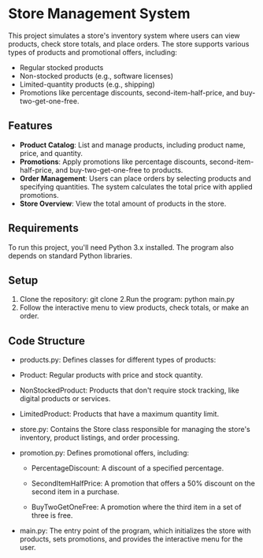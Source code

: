 # Store Management System

This project simulates a store's inventory system where users can view products, check store totals, and place orders. The store supports various types of products and promotional offers, including:

- Regular stocked products
- Non-stocked products (e.g., software licenses)
- Limited-quantity products (e.g., shipping)
- Promotions like percentage discounts, second-item-half-price, and buy-two-get-one-free.

## Features

- **Product Catalog**: List and manage products, including product name, price, and quantity.
- **Promotions**: Apply promotions like percentage discounts, second-item-half-price, and buy-two-get-one-free to products.
- **Order Management**: Users can place orders by selecting products and specifying quantities. The system calculates the total price with applied promotions.
- **Store Overview**: View the total amount of products in the store.

## Requirements

To run this project, you'll need Python 3.x installed. The program also depends on standard Python libraries.

## Setup

1. Clone the repository:
   git clone
2.Run the program:
  python main.py
3. Follow the interactive menu to view products, check totals, or make an order.

## Code Structure
  - products.py: Defines classes for different types of products:
  - Product: Regular products with price and stock quantity.
  - NonStockedProduct: Products that don't require stock tracking, like digital products or services.
  - LimitedProduct: Products that have a maximum quantity limit.

- store.py: Contains the Store class responsible for managing the store's inventory, product listings, and order processing.

- promotion.py: Defines promotional offers, including:

    - PercentageDiscount: A discount of a specified percentage.

    - SecondItemHalfPrice: A promotion that offers a 50% discount on the second item in a purchase.

    - BuyTwoGetOneFree: A promotion where the third item in a set of three is free.

- main.py: The entry point of the program, which initializes the store with products, sets promotions, and provides the interactive menu for the user.

